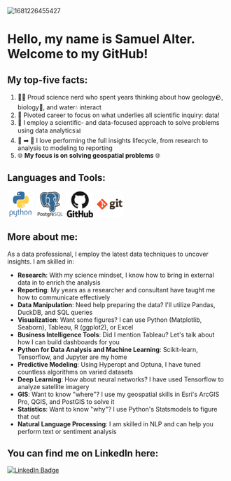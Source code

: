 ![1681226455427](https://github.com/user-attachments/assets/53557569-2934-4dd9-a1e8-e7b7742755cb)

# Hello, my name is Samuel Alter. Welcome to my GitHub!

## My top-five facts:
1. 👨‍🔬 Proud science nerd who spent years thinking about how geology🪨, biology🌳, and water💧 interact
2. 🔄 Pivoted career to focus on what underlies all scientific inquiry: data!
3. 🧪 I employ a scientific- and data-focused approach to solve problems using data analytics📊
4. 🐣 ➡ 🦅 I love performing the full insights lifecycle, from research to analysis to modeling to reporting
5. 🌐 **My focus is on solving geospatial problems** 🌐

## Languages and Tools:
<div>
  <img src="https://github.com/devicons/devicon/blob/master/icons/python/python-original-wordmark.svg" title="Python" alt="Python" width="60" height="60"/>&nbsp;
  <img src="https://github.com/devicons/devicon/blob/master/icons/postgresql/postgresql-original-wordmark.svg" title="PostgreSQL"  alt="PostgreSQL" width="60" height="60"/>&nbsp;
  <img src="https://github.com/devicons/devicon/blob/master/icons/github/github-original-wordmark.svg" title="Github" alt="Github" width="60" height="60"/>&nbsp;
  <img src="https://github.com/devicons/devicon/blob/master/icons/git/git-original-wordmark.svg" title="Git" alt="Git" width="60" height="60"/>
</div>

## More about me:
As a data professional, I employ the latest data techniques to uncover insights. I am skilled in:
* **Research**: With my science mindset, I know how to bring in external data in to enrich the analysis
* **Reporting**: My years as a researcher and consultant have taught me how to communicate effectively
* **Data Manipulation**: Need help preparing the data? I'll utilize Pandas, DuckDB, and SQL queries
* **Visualization**: Want some figures? I can use Python (Matplotlib, Seaborn), Tableau, R (ggplot2), or Excel
* **Business Intelligence Tools**: Did I mention Tableau? Let's talk about how I can build dashboards for you
* **Python for Data Analysis and Machine Learning**: Scikit-learn, Tensorflow, and Jupyter are my home
* **Predictive Modeling**: Using Hyperopt and Optuna, I have tuned countless algorithms on varied datasets
* **Deep Learning**: How about neural networks? I have used Tensorflow to analyze satellite imagery
* **GIS**: Want to know "where"? I use my geospatial skills in Esri's ArcGIS Pro, QGIS, and PostGIS to solve it
* **Statistics**: Want to know "why"? I use Python's Statsmodels to figure that out
* **Natural Language Processing**: I am skilled in NLP and can help you perform text or sentiment analysis

## You can find me on LinkedIn here:
</div>
  <a href="https://www.linkedin.com/in/samuel-alter/">
    <img src="https://img.shields.io/badge/LinkedIn-blue?style=for-the-badge&logo=linkedin&logoColor=white" alt="LinkedIn Badge"/>
  </a>
</div>



<!--
**sralter/sralter** is a ✨ _special_ ✨ repository because its `README.md` (this file) appears on your GitHub profile.


<div id="under construction" align="center">
  🚧 This readme is under construction! 🚧
</div>


Here are some ideas to get you started:

- 🔭 I’m currently working on ...
- 🌱 I’m currently learning ...
- 👯 I’m looking to collaborate on ...
- 🤔 I’m looking for help with ...
- 💬 Ask me about ...
- 📫 How to reach me: ...
- 😄 Pronouns: ...
- ⚡ Fun fact: ...
-->
